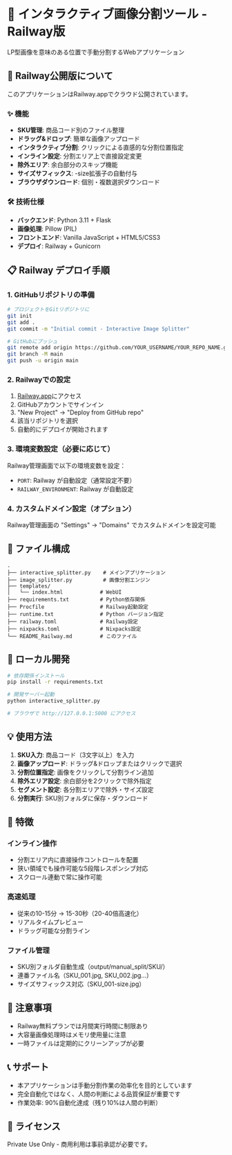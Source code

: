 # 📸 インタラクティブ画像分割ツール - Railway版

LP型画像を意味のある位置で手動分割するWebアプリケーション

## 🚀 Railway公開版について

このアプリケーションはRailway.appでクラウド公開されています。

### ✨ 機能
- **SKU管理**: 商品コード別のファイル整理
- **ドラッグ&ドロップ**: 簡単な画像アップロード
- **インタラクティブ分割**: クリックによる直感的な分割位置指定
- **インライン設定**: 分割エリア上で直接設定変更
- **除外エリア**: 余白部分のスキップ機能
- **サイズサフィックス**: -size拡張子の自動付与
- **ブラウザダウンロード**: 個別・複数選択ダウンロード

### 🛠️ 技術仕様
- **バックエンド**: Python 3.11 + Flask
- **画像処理**: Pillow (PIL)
- **フロントエンド**: Vanilla JavaScript + HTML5/CSS3
- **デプロイ**: Railway + Gunicorn

## 📋 Railway デプロイ手順

### 1. GitHubリポジトリの準備
```bash
# プロジェクトをGitリポジトリに
git init
git add .
git commit -m "Initial commit - Interactive Image Splitter"

# GitHubにプッシュ
git remote add origin https://github.com/YOUR_USERNAME/YOUR_REPO_NAME.git
git branch -M main
git push -u origin main
```

### 2. Railwayでの設定
1. [Railway.app](https://railway.app)にアクセス
2. GitHubアカウントでサインイン
3. "New Project" → "Deploy from GitHub repo"
4. 該当リポジトリを選択
5. 自動的にデプロイが開始されます

### 3. 環境変数設定（必要に応じて）
Railway管理画面で以下の環境変数を設定：
- `PORT`: Railway が自動設定（通常設定不要）
- `RAILWAY_ENVIRONMENT`: Railway が自動設定

### 4. カスタムドメイン設定（オプション）
Railway管理画面の "Settings" → "Domains" でカスタムドメインを設定可能

## 📁 ファイル構成

```
.
├── interactive_splitter.py    # メインアプリケーション
├── image_splitter.py          # 画像分割エンジン
├── templates/
│   └── index.html            # WebUI
├── requirements.txt          # Python依存関係
├── Procfile                  # Railway起動設定
├── runtime.txt               # Python バージョン指定
├── railway.toml              # Railway設定
├── nixpacks.toml             # Nixpacks設定
└── README_Railway.md         # このファイル
```

## 🔧 ローカル開発

```bash
# 依存関係インストール
pip install -r requirements.txt

# 開発サーバー起動
python interactive_splitter.py

# ブラウザで http://127.0.0.1:5000 にアクセス
```

## 💡 使用方法

1. **SKU入力**: 商品コード（3文字以上）を入力
2. **画像アップロード**: ドラッグ&ドロップまたはクリックで選択
3. **分割位置指定**: 画像をクリックして分割ライン追加
4. **除外エリア設定**: 余白部分を2クリックで除外指定
5. **セグメント設定**: 各分割エリアで除外・サイズ設定
6. **分割実行**: SKU別フォルダに保存・ダウンロード

## 🎯 特徴

### インライン操作
- 分割エリア内に直接操作コントロールを配置
- 狭い領域でも操作可能な5段階レスポンシブ対応
- スクロール連動で常に操作可能

### 高速処理
- 従来の10-15分 → 15-30秒（20-40倍高速化）
- リアルタイムプレビュー
- ドラッグ可能な分割ライン

### ファイル管理
- SKU別フォルダ自動生成（output/manual_split/SKU/）
- 連番ファイル名（SKU_001.jpg, SKU_002.jpg...）
- サイズサフィックス対応（SKU_001-size.jpg）

## 🚨 注意事項

- Railway無料プランでは月間実行時間に制限あり
- 大容量画像処理時はメモリ使用量に注意
- 一時ファイルは定期的にクリーンアップが必要

## 📞 サポート

- 本アプリケーションは手動分割作業の効率化を目的としています
- 完全自動化ではなく、人間の判断による品質保証が重要です
- 作業効率: 90%自動化達成（残り10%は人間の判断）

## 📜 ライセンス

Private Use Only - 商用利用は事前承認が必要です。 